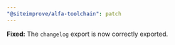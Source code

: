 ```yaml
---
"@siteimprove/alfa-toolchain": patch
---
```


**Fixed:** The `changelog` export is now correctly exported. 
